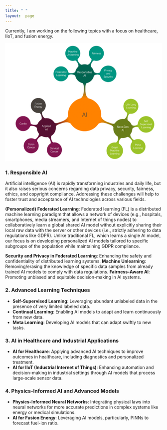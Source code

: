 ```yaml
---
title: " "
layout:  page
---
```


Currently, I am working on the following topics with a focus on healthcare, IIoT, and fusion energy. 

![Research Focus](research.png)

### 1. **Responsible AI**
Artificial intelligence (AI) is rapidly transforming industries and daily life, but it also raises serious concerns regarding data privacy, security, fairness, ethics, and copyright compliance. Addressing these challenges will help to foster trust and acceptance of AI technologies across various fields.

**(Personalized) Federated Learning**: Federated learning (FL) is a distributed machine learning paradigm that allows a network of devices (e.g., hospitals, smartphones, media streamers, and Internet of things nodes) to collaboratively learn a global shared AI model without explicitly sharing their local raw data with the server or other devices (i.e., strictly adhering to data regulations like GDPR). Unlike traditional FL, which learns a single AI model, our focus is on developing personalized AI models tailored to specific subgroups of the population while maintaining GDPR compliance.

**Security and Privacy in Federated Learning**: Enhancing the safety and confidentiality of distributed learning systems.
**Machine Unlearning**: Removing/erasing the knowledge of specific data samples from already trained AI models to comply with data regulations.
**Fairness-Aware AI**: Promoting unbiased and equitable decision-making in AI systems.

### 2. **Advanced Learning Techniques**
- **Self-Supervised Learning**: Leveraging abundant unlabeled data in the presence of very limited labeled data.
- **Continual Learning**: Enabling AI models to adapt and learn continuously from new data.
- **Meta Learning**: Developing AI models that can adapt swiftly to new tasks.

### 3. **AI in Healthcare and Industrial Applications**
- **AI for Healthcare**: Applying advanced AI techniques to improve outcomes in healthcare, including diagnostics and personalized treatment.
- **AI for IIoT (Industrial Internet of Things)**: Enhancing automation and decision-making in industrial settings through AI models that process large-scale sensor data.

### 4. **Physics-Informed AI and Advanced Models**
- **Physics-Informed Neural Networks**: Integrating physical laws into neural networks for more accurate predictions in complex systems like energy or medical simulations.
- **AI for Fusion Energy**: Leveraging AI models, particularly, PINNs to forecast fuel-ion ratio. 
